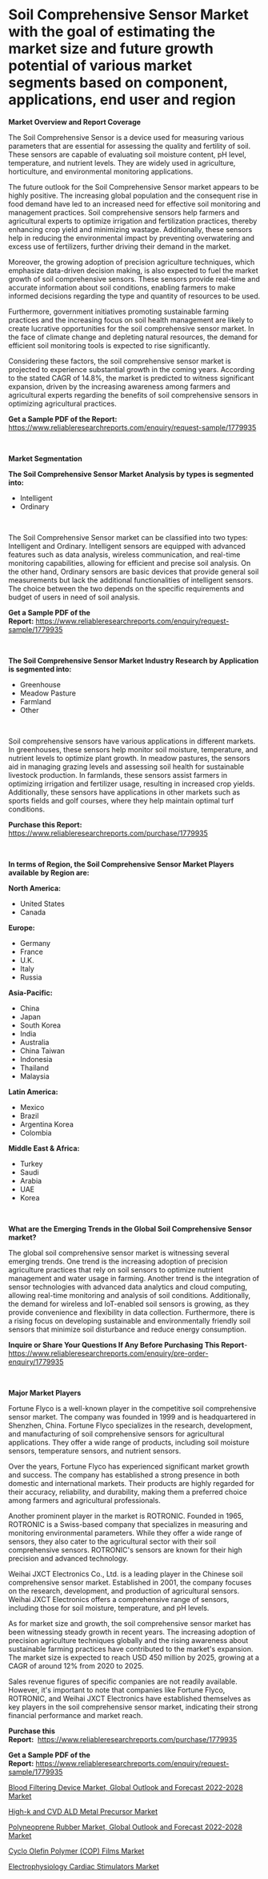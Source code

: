 <p><h1>Soil Comprehensive Sensor Market with the goal of estimating the market size and future growth potential of various market segments based on component, applications, end user and region</h1></p><p><strong>Market Overview and Report Coverage</strong></p>
<p><p>The Soil Comprehensive Sensor is a device used for measuring various parameters that are essential for assessing the quality and fertility of soil. These sensors are capable of evaluating soil moisture content, pH level, temperature, and nutrient levels. They are widely used in agriculture, horticulture, and environmental monitoring applications.</p><p>The future outlook for the Soil Comprehensive Sensor market appears to be highly positive. The increasing global population and the consequent rise in food demand have led to an increased need for effective soil monitoring and management practices. Soil comprehensive sensors help farmers and agricultural experts to optimize irrigation and fertilization practices, thereby enhancing crop yield and minimizing wastage. Additionally, these sensors help in reducing the environmental impact by preventing overwatering and excess use of fertilizers, further driving their demand in the market.</p><p>Moreover, the growing adoption of precision agriculture techniques, which emphasize data-driven decision making, is also expected to fuel the market growth of soil comprehensive sensors. These sensors provide real-time and accurate information about soil conditions, enabling farmers to make informed decisions regarding the type and quantity of resources to be used.</p><p>Furthermore, government initiatives promoting sustainable farming practices and the increasing focus on soil health management are likely to create lucrative opportunities for the soil comprehensive sensor market. In the face of climate change and depleting natural resources, the demand for efficient soil monitoring tools is expected to rise significantly.</p><p>Considering these factors, the soil comprehensive sensor market is projected to experience substantial growth in the coming years. According to the stated CAGR of 14.8%, the market is predicted to witness significant expansion, driven by the increasing awareness among farmers and agricultural experts regarding the benefits of soil comprehensive sensors in optimizing agricultural practices.</p></p>
<p><strong>Get a Sample PDF of the Report:</strong> <a href="https://www.reliableresearchreports.com/enquiry/request-sample/1779935">https://www.reliableresearchreports.com/enquiry/request-sample/1779935</a></p>
<p>&nbsp;</p>
<p><strong>Market Segmentation</strong></p>
<p><strong>The Soil Comprehensive Sensor Market Analysis by types is segmented into:</strong></p>
<p><ul><li>Intelligent</li><li>Ordinary</li></ul></p>
<p>&nbsp;</p>
<p><p>The Soil Comprehensive Sensor market can be classified into two types: Intelligent and Ordinary. Intelligent sensors are equipped with advanced features such as data analysis, wireless communication, and real-time monitoring capabilities, allowing for efficient and precise soil analysis. On the other hand, Ordinary sensors are basic devices that provide general soil measurements but lack the additional functionalities of intelligent sensors. The choice between the two depends on the specific requirements and budget of users in need of soil analysis.</p></p>
<p><strong>Get a Sample PDF of the Report:</strong>&nbsp;<a href="https://www.reliableresearchreports.com/enquiry/request-sample/1779935">https://www.reliableresearchreports.com/enquiry/request-sample/1779935</a></p>
<p>&nbsp;</p>
<p><strong>The Soil Comprehensive Sensor Market Industry Research by Application is segmented into:</strong></p>
<p><ul><li>Greenhouse</li><li>Meadow Pasture</li><li>Farmland</li><li>Other</li></ul></p>
<p>&nbsp;</p>
<p><p>Soil comprehensive sensors have various applications in different markets. In greenhouses, these sensors help monitor soil moisture, temperature, and nutrient levels to optimize plant growth. In meadow pastures, the sensors aid in managing grazing levels and assessing soil health for sustainable livestock production. In farmlands, these sensors assist farmers in optimizing irrigation and fertilizer usage, resulting in increased crop yields. Additionally, these sensors have applications in other markets such as sports fields and golf courses, where they help maintain optimal turf conditions.</p></p>
<p><strong>Purchase this Report:</strong>&nbsp; <a href="https://www.reliableresearchreports.com/purchase/1779935">https://www.reliableresearchreports.com/purchase/1779935</a></p>
<p>&nbsp;</p>
<p><strong>In terms of Region, the Soil Comprehensive Sensor Market Players available by Region are:</strong></p>
<p>
    <p> <strong> North America: </strong>
        <ul>
            <li>United States</li>
            <li>Canada</li>
        </ul>
        </p> 
    <p> <strong> Europe: </strong>
        <ul>
            <li>Germany</li>
            <li>France</li>
            <li>U.K.</li>
            <li>Italy</li>
            <li>Russia</li>
        </ul>
        </p> 
    <p> <strong> Asia-Pacific: </strong>
        <ul>
            <li>China</li>
            <li>Japan</li>
            <li>South Korea</li>
            <li>India</li>
            <li>Australia</li>
            <li>China Taiwan</li>
            <li>Indonesia</li>
            <li>Thailand</li>
            <li>Malaysia</li>
        </ul>
        </p> 
    <p> <strong> Latin America: </strong>
        <ul>
            <li>Mexico</li>
            <li>Brazil</li>
            <li>Argentina Korea</li>
            <li>Colombia</li>
        </ul>
        </p> 
    <p> <strong> Middle East & Africa: </strong>
        <ul>
            <li>Turkey</li>
            <li>Saudi</li>
            <li>Arabia</li>
            <li>UAE</li>
            <li>Korea</li>
        </ul>
    </p>
    </p>
<p>&nbsp;</p>
<p><strong>What are the Emerging Trends in the Global Soil Comprehensive Sensor market?</strong></p>
<p><p>The global soil comprehensive sensor market is witnessing several emerging trends. One trend is the increasing adoption of precision agriculture practices that rely on soil sensors to optimize nutrient management and water usage in farming. Another trend is the integration of sensor technologies with advanced data analytics and cloud computing, allowing real-time monitoring and analysis of soil conditions. Additionally, the demand for wireless and IoT-enabled soil sensors is growing, as they provide convenience and flexibility in data collection. Furthermore, there is a rising focus on developing sustainable and environmentally friendly soil sensors that minimize soil disturbance and reduce energy consumption.</p></p>
<p><strong>Inquire or Share Your Questions If Any Before Purchasing This Report</strong>- <a href="https://www.reliableresearchreports.com/enquiry/pre-order-enquiry/1779935">https://www.reliableresearchreports.com/enquiry/pre-order-enquiry/1779935</a></p>
<p>&nbsp;</p>
<p><strong>Major Market Players</strong></p>
<p><p>Fortune Flyco is a well-known player in the competitive soil comprehensive sensor market. The company was founded in 1999 and is headquartered in Shenzhen, China. Fortune Flyco specializes in the research, development, and manufacturing of soil comprehensive sensors for agricultural applications. They offer a wide range of products, including soil moisture sensors, temperature sensors, and nutrient sensors.</p><p>Over the years, Fortune Flyco has experienced significant market growth and success. The company has established a strong presence in both domestic and international markets. Their products are highly regarded for their accuracy, reliability, and durability, making them a preferred choice among farmers and agricultural professionals.</p><p>Another prominent player in the market is ROTRONIC. Founded in 1965, ROTRONIC is a Swiss-based company that specializes in measuring and monitoring environmental parameters. While they offer a wide range of sensors, they also cater to the agricultural sector with their soil comprehensive sensors. ROTRONIC's sensors are known for their high precision and advanced technology.</p><p>Weihai JXCT Electronics Co., Ltd. is a leading player in the Chinese soil comprehensive sensor market. Established in 2001, the company focuses on the research, development, and production of agricultural sensors. Weihai JXCT Electronics offers a comprehensive range of sensors, including those for soil moisture, temperature, and pH levels.</p><p>As for market size and growth, the soil comprehensive sensor market has been witnessing steady growth in recent years. The increasing adoption of precision agriculture techniques globally and the rising awareness about sustainable farming practices have contributed to the market's expansion. The market size is expected to reach USD 450 million by 2025, growing at a CAGR of around 12% from 2020 to 2025.</p><p>Sales revenue figures of specific companies are not readily available. However, it's important to note that companies like Fortune Flyco, ROTRONIC, and Weihai JXCT Electronics have established themselves as key players in the soil comprehensive sensor market, indicating their strong financial performance and market reach.</p></p>
<p><strong>Purchase this Report:</strong>&nbsp;&nbsp;<a href="https://www.reliableresearchreports.com/purchase/1779935">https://www.reliableresearchreports.com/purchase/1779935</a></p>
<p></p>
<p><strong>Get a Sample PDF of the Report:</strong>&nbsp;<a href="https://www.reliableresearchreports.com/enquiry/request-sample/1779935">https://www.reliableresearchreports.com/enquiry/request-sample/1779935</a></p>
<p><p><a href="https://medium.com/@gabriellemcgrath66/blood-filtering-device-market-global-outlook-and-forecast-2022-2028-market-comprehensive-9acd30233ae8">Blood Filtering Device Market, Global Outlook and Forecast 2022-2028 Market</a></p><p><a href="https://www.linkedin.com/pulse/decoding-high-k-cvd-ald-metal-precursor-market-deep-dive/">High-k and CVD ALD Metal Precursor Market</a></p><p><a href="https://medium.com/@deirdreclark76/polyneoprene-rubber-market-global-outlook-and-forecast-2022-2028-market-report-reveals-the-latest-c4b3a367be4c">Polyneoprene Rubber Market, Global Outlook and Forecast 2022-2028 Market</a></p><p><a href="https://www.linkedin.com/pulse/cyclo-olefin-polymer-cop-films-market-research-report/">Cyclo Olefin Polymer (COP) Films Market</a></p><p><a href="https://www.linkedin.com/pulse/electrophysiology-cardiac-stimulators-market-insights-players/">Electrophysiology Cardiac Stimulators Market</a></p></p>